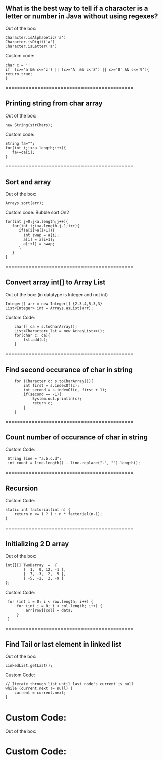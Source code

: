 ## What is the best way to tell if a character is a letter or number in Java without using regexes?

Out of the box:

    Character.isAlphabetic('a')
    Character.isDigit('a')
    Character.isLetter('a')

Custom code:

    char c = ''
    if  (c>='a'&& c<='z') || (c>='A' && c<'Z') || c>='0' && c<='9'){
    return true;
    }

============================================

## Printing string from char array 

Out of the box:

    new String(strChars);

Custom code:

    String fa="";
    for(int i;i<ca.length;i++){
       fa+=ca[i];
    }

============================================

## Sort and array 

Out of the box:

    Arrays.sort(arr);

Custom code: Bubble sort On2 

    for(int j=0;j<a.length;j++){
       for(int i;i<a.length-j-1;i++){
          if(a[i]>a[i+1]){
            int swap = a[i];
            a[i] = a[i+1];
            a[i+1] = swap;
          }
       }
    }

============================================

## Convert array int[] to Array List 

Out of the box: (in datatype is Integer and not int)

    Integer[] arr = new Integer[] {2,3,4,5,3,3}
    List<Integer> int = Arrays.asList(arr);

Custom Code:

        char[] ca = s.toCharArray();
        List<Character> lst = new ArrayList<>();
        for(char c: ca){
            lst.add(c);
        }  

============================================

## Find second occurance of char in string

        for (Character c: s.toCharArray()){
            int first = s.indexOf(c);
            int second = s.indexOf(c, first + 1);
            if(second == -1){
                System.out.println(c);
                return c;
            }
        }
        
============================================
## Count number of occurance of char in string

Custom Code:

     String line = "a.b.c.d";
     int count = line.length() - line.replace(".", "").length();

============================================
## Recursion 
Custom Code:
  
    static int factorial(int n) {
        return n <= 1 ? 1 : n * factorial(n-1);
    }


============================================
## Initializing 2 D array 
Out of the box:

    int[][] TwoDarray  =  {  
            {  1,  0, 12, -1 },
            {  7, -3,  2,  5 },
            { -5, -2,  2, -9 }
    };
    
Custom Code:

     for (int i = 0; i < row.length; i++) {
         for (int i = 0; i < col.length; i++) {
             arr[row][col] = data;
         }
     }

============================================
## Find Tail or last element in linked list 
Out of the box:
    
    LinkedList.getLast();        
        
Custom Code:

    // Iterate through list until last node's current is null
    while (current.next != null) {
        current = current.next;
    }


Custom Code:
============================================
Out of the box:

Custom Code:
============================================